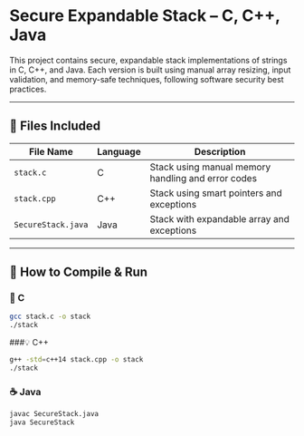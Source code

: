 # Secure Expandable Stack – C, C++, Java

This project contains secure, expandable stack implementations of strings in C, C++, and Java. Each version is built using manual array resizing, input validation, and memory-safe techniques, following software security best practices.

---

## 📁 Files Included

| File Name          | Language | Description                        |
|--------------------|----------|------------------------------------|
| `stack.c`          | C        | Stack using manual memory handling and error codes |
| `stack.cpp`        | C++      | Stack using smart pointers and exceptions |
| `SecureStack.java` | Java     | Stack with expandable array and exceptions |

---

## 🧪 How to Compile & Run

### 🔧 C
```bash
gcc stack.c -o stack
./stack
```

###💡 C++
```bash
g++ -std=c++14 stack.cpp -o stack
./stack
```
### ☕ Java
```bash
javac SecureStack.java
java SecureStack
```
